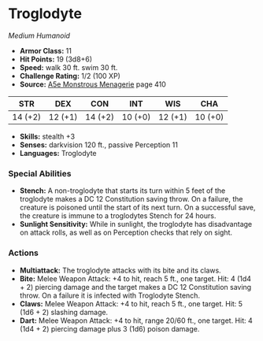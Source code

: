 # Troglodyte

*Medium* *Humanoid*

- **Armor Class:** 11
- **Hit Points:** 19 (3d8+6)
- **Speed:** walk 30 ft. swim 30 ft.
- **Challenge Rating:** 1/2 (100 XP)
- **Source:** [A5e Monstrous Menagerie](https://enpublishingrpg.com/products/level-up-monstrous-menagerie-a5e) page 410

| STR | DEX | CON | INT | WIS | CHA |
| --- | --- | --- | --- | --- | --- |
| 14 (+2) | 12 (+1) | 14 (+2) | 10 (+0) | 12 (+1) | 10 (+0) |

- **Skills:** stealth +3
- **Senses:** darkvision 120 ft., passive Perception 11
- **Languages:** Troglodyte

### Special Abilities

- **Stench:** A non-troglodyte that starts its turn within 5 feet of the troglodyte makes a DC 12 Constitution saving throw. On a failure, the creature is poisoned until the start of its next turn. On a successful save, the creature is immune to a troglodytes Stench for 24 hours.
- **Sunlight Sensitivity:** While in sunlight, the troglodyte has disadvantage on attack rolls, as well as on Perception checks that rely on sight.

### Actions

- **Multiattack:** The troglodyte attacks with its bite and its claws.
- **Bite:** Melee Weapon Attack: +4 to hit, reach 5 ft., one target. Hit: 4 (1d4 + 2) piercing damage  and the target makes a DC 12 Constitution saving throw. On a failure  it is infected with Troglodyte Stench.
- **Claws:** Melee Weapon Attack: +4 to hit, reach 5 ft., one target. Hit: 5 (1d6 + 2) slashing damage.
- **Dart:** Melee Weapon Attack: +4 to hit, range 20/60 ft., one target. Hit: 4 (1d4 + 2) piercing damage plus 3 (1d6) poison damage.



